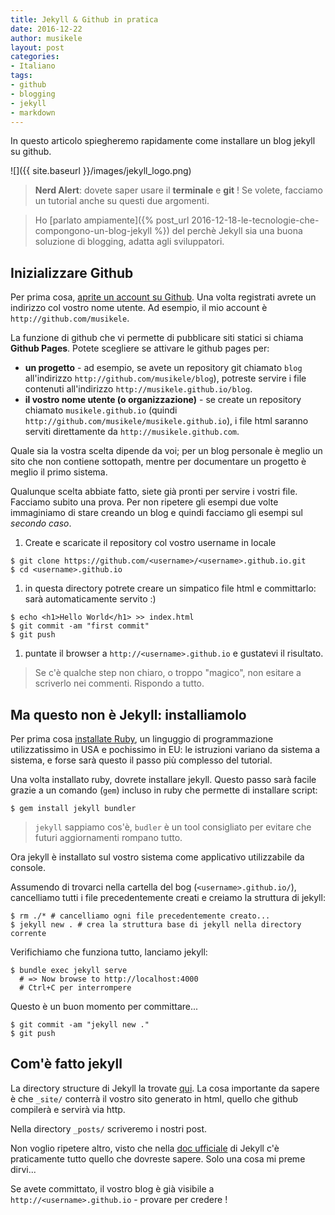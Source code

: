 ```yaml
---
title: Jekyll & Github in pratica
date: 2016-12-22
author: musikele
layout: post
categories:
- Italiano
tags:
- github
- blogging
- jekyll
- markdown
---
```

In questo articolo spiegheremo rapidamente come installare un blog jekyll su github.

![]({{ site.baseurl }}/images/jekyll_logo.png)

> **Nerd Alert**: dovete saper usare il **terminale** e **git** ! Se volete, facciamo un tutorial anche su questi due argomenti.

> Ho [parlato ampiamente]({% post_url 2016-12-18-le-tecnologie-che-compongono-un-blog-jekyll %}) del perchè Jekyll sia una buona soluzione di blogging, adatta agli sviluppatori.

## Inizializzare Github

Per prima cosa, [aprite un account su Github](https://github.com/join?source=login). Una volta registrati avrete un indirizzo col vostro nome utente. Ad esempio, il mio account è `http://github.com/musikele`.

La funzione di github che vi permette di pubblicare siti statici si chiama **Github Pages**. Potete scegliere se attivare le github pages per:

*   **un progetto** - ad esempio, se avete un repository git chiamato `blog` all'indirizzo `http://github.com/musikele/blog`), potreste servire i file contenuti all'indirizzo `http://musikele.github.io/blog`.
*   **il vostro nome utente (o organizzazione)** - se create un repository chiamato `musikele.github.io` (quindi `http://github.com/musikele/musikele.github.io`), i file html saranno serviti direttamente da `http://musikele.github.com`.

Quale sia la vostra scelta dipende da voi; per un blog personale è meglio un sito che non contiene sottopath, mentre per documentare un progetto è meglio il primo sistema.

Qualunque scelta abbiate fatto, siete già pronti per servire i vostri file. Facciamo subito una prova. Per non ripetere gli esempi due volte immaginiamo di stare creando un blog e quindi facciamo gli esempi sul _secondo caso_.

1.  Create e scaricate il repository col vostro username in locale

```terminal
$ git clone https://github.com/<username>/<username>.github.io.git
$ cd <username>.github.io 
```

1.  in questa directory potrete creare un simpatico file html e committarlo: sarà automaticamente servito :)

```terminal
$ echo <h1>Hello World</h1> >> index.html
$ git commit -am "first commit"
$ git push 
```

1.  puntate il browser a `http://<username>.github.io` e gustatevi il risultato.

> Se c'è qualche step non chiaro, o troppo "magico", non esitare a scriverlo nei commenti. Rispondo a tutto.

## Ma questo non è Jekyll: installiamolo

Per prima cosa [installate Ruby](https://www.ruby-lang.org/it/), un linguggio di programmazione utilizzatissimo in USA e pochissimo in EU: le istruzioni variano da sistema a sistema, e forse sarà questo il passo più complesso del tutorial.

Una volta installato ruby, dovrete installare jekyll. Questo passo sarà facile grazie a un comando (`gem`) incluso in ruby che permette di installare script:

```terminal
$ gem install jekyll bundler
```

> `jekyll` sappiamo cos'è, `budler` è un tool consigliato per evitare che futuri aggiornamenti rompano tutto.

Ora jekyll è installato sul vostro sistema come applicativo utilizzabile da console.

Assumendo di trovarci nella cartella del bog (`<username>.github.io/`), cancelliamo tutti i file precedentemente creati e creiamo la struttura di jekyll:

```terminal
$ rm ./* # cancelliamo ogni file precedentemente creato... 
$ jekyll new . # crea la struttura base di jekyll nella directory corrente 
```

Verifichiamo che funziona tutto, lanciamo jekyll:

```terminal
$ bundle exec jekyll serve 
  # => Now browse to http://localhost:4000 
  # Ctrl+C per interrompere 
```

Questo è un buon momento per committare...

```terminal
$ git commit -am "jekyll new ."
$ git push
```

## Com'è fatto jekyll

La directory structure di Jekyll la trovate [qui](https://jekyllrb.com/docs/structure/). La cosa importante da sapere è che `_site/` conterrà il vostro sito generato in html, quello che github compilerà e servirà via http.

Nella directory `_posts/` scriveremo i nostri post.

Non voglio ripetere altro, visto che nella [doc ufficiale](https://jekyllrb.com/docs/home/) di Jekyll c'è praticamente tutto quello che dovreste sapere. Solo una cosa mi preme dirvi...

Se avete committato, il vostro blog è già visibile a `http://<username>.github.io` - provare per credere !